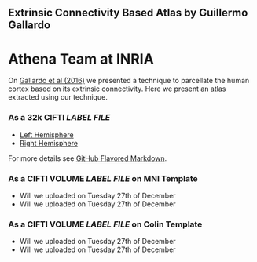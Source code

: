 ## Extrinsic Connectivity Based Atlas by Guillermo Gallardo
# Athena Team at INRIA


On [Gallardo et al (2016)](https://hal.archives-ouvertes.fr/hal-01358436/file/Gallardo.pdf) we presented a technique to parcellate the human cortex based on its extrinsic connectivity. Here we present an atlas extracted using our technique. 

### As a 32k CIFTI *LABEL* _FILE_

- [Left Hemisphere](files/EC_atlas.L.32k.dlabel.gii)
- [Right Hemisphere](files/EC_atlas.L.32k.dlabel.gii)

For more details see [GitHub Flavored Markdown](https://guides.github.com/features/mastering-markdown/).

### As a CIFTI VOLUME *LABEL* _FILE_ on MNI Template
- Will we uploaded on Tuesday 27th of December
- Will we uploaded on Tuesday 27th of December

### As a CIFTI VOLUME *LABEL* _FILE_ on Colin Template
- Will we uploaded on Tuesday 27th of December
- Will we uploaded on Tuesday 27th of December
